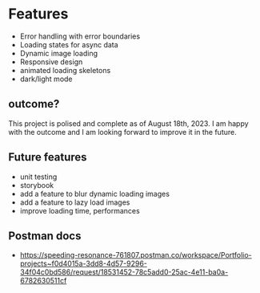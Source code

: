 # Features

* Error handling with error boundaries
* Loading states for async data
* Dynamic image loading
* Responsive design
* animated loading skeletons
* dark/light mode

## outcome?

This project is polised and complete as of August 18th, 2023. I am happy with the outcome and I am looking forward to improve it in the future.

## Future features

* unit testing
* storybook
* add a feature to blur dynamic loading images
* add a feature to lazy load images
* improve loading time, performances

## Postman docs

* <https://speeding-resonance-761807.postman.co/workspace/Portfolio-projects~f0d4015a-3dd8-4d57-9296-34f04c0bd586/request/18531452-78c5add0-25ac-4e11-ba0a-6782630511cf>
